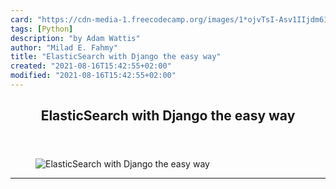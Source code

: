 ```yaml
---
card: "https://cdn-media-1.freecodecamp.org/images/1*ojvTsI-Asv1IIjdm61RzKw.jpeg"
tags: [Python]
description: "by Adam Wattis"
author: "Milad E. Fahmy"
title: "ElasticSearch with Django the easy way"
created: "2021-08-16T15:42:55+02:00"
modified: "2021-08-16T15:42:55+02:00"
---
```

<div class="site-wrapper">
<main id="site-main" class="site-main outer">
<div class="inner">
<article class="post-full post tag-python tag-django tag-elasticsearch tag-nosql tag-web-development ">
<header class="post-full-header">
<h1 class="post-full-title">ElasticSearch with Django the easy way</h1>
</header>
<figure class="post-full-image">
<picture>
<source media="(max-width: 700px)" sizes="1px" srcset="data:image/gif;base64,R0lGODlhAQABAIAAAAAAAP///yH5BAEAAAAALAAAAAABAAEAAAIBRAA7 1w">
<source media="(min-width: 701px)" sizes="(max-width: 800px) 400px,
(max-width: 1170px) 700px,
1400px" srcset="https://cdn-media-1.freecodecamp.org/images/1*ojvTsI-Asv1IIjdm61RzKw.jpeg 300w,
https://cdn-media-1.freecodecamp.org/images/1*ojvTsI-Asv1IIjdm61RzKw.jpeg 600w,
https://cdn-media-1.freecodecamp.org/images/1*ojvTsI-Asv1IIjdm61RzKw.jpeg 1000w,
https://cdn-media-1.freecodecamp.org/images/1*ojvTsI-Asv1IIjdm61RzKw.jpeg 2000w">
<img onerror="this.style.display='none'" src="https://cdn-media-1.freecodecamp.org/images/1*ojvTsI-Asv1IIjdm61RzKw.jpeg" alt="ElasticSearch with Django the easy way">
</picture>
</figure>
<section class="post-full-content">
<div class="post-content medium-migrated-article">
</div>
<hr>
</section>
</article>
</div>
</main>
</div>
<!-- Google Tag Manager (noscript) -->
<!-- End Google Tag Manager (noscript) -->
